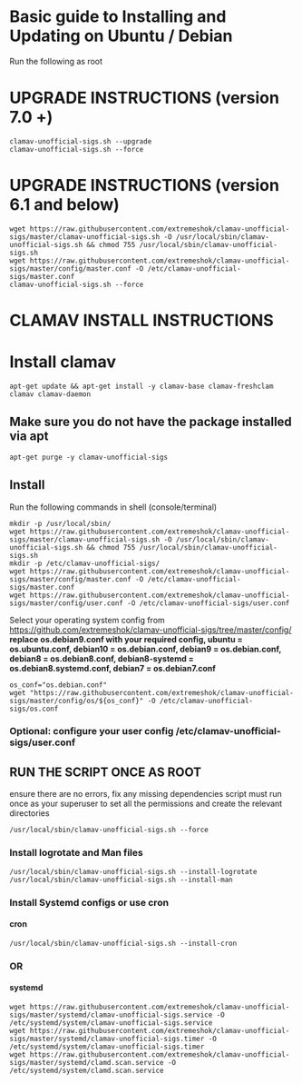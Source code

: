 # Basic guide to Installing and Updating on Ubuntu / Debian
Run the following as root

# UPGRADE INSTRUCTIONS (version 7.0 +)
```
clamav-unofficial-sigs.sh --upgrade
clamav-unofficial-sigs.sh --force
```

# UPGRADE INSTRUCTIONS (version 6.1 and below)
```
wget https://raw.githubusercontent.com/extremeshok/clamav-unofficial-sigs/master/clamav-unofficial-sigs.sh -O /usr/local/sbin/clamav-unofficial-sigs.sh && chmod 755 /usr/local/sbin/clamav-unofficial-sigs.sh
wget https://raw.githubusercontent.com/extremeshok/clamav-unofficial-sigs/master/config/master.conf -O /etc/clamav-unofficial-sigs/master.conf
clamav-unofficial-sigs.sh --force
```

# CLAMAV INSTALL INSTRUCTIONS
# Install clamav
```
apt-get update && apt-get install -y clamav-base clamav-freshclam clamav clamav-daemon
```

## Make sure you do not have the package installed via apt
```
apt-get purge -y clamav-unofficial-sigs
```

## Install
Run the following commands in shell (console/terminal)
```
mkdir -p /usr/local/sbin/
wget https://raw.githubusercontent.com/extremeshok/clamav-unofficial-sigs/master/clamav-unofficial-sigs.sh -O /usr/local/sbin/clamav-unofficial-sigs.sh && chmod 755 /usr/local/sbin/clamav-unofficial-sigs.sh
mkdir -p /etc/clamav-unofficial-sigs/
wget https://raw.githubusercontent.com/extremeshok/clamav-unofficial-sigs/master/config/master.conf -O /etc/clamav-unofficial-sigs/master.conf
wget https://raw.githubusercontent.com/extremeshok/clamav-unofficial-sigs/master/config/user.conf -O /etc/clamav-unofficial-sigs/user.conf
```
Select your operating system config from https://github.com/extremeshok/clamav-unofficial-sigs/tree/master/config/
**replace os.debian9.conf with your required config, ubuntu = os.ubuntu.conf, debian10 = os.debian.conf, debian9 = os.debian.conf, debian8 = os.debian8.conf, debian8-systemd = os.debian8.systemd.conf, debian7 = os.debian7.conf**
```
os_conf="os.debian.conf"
wget "https://raw.githubusercontent.com/extremeshok/clamav-unofficial-sigs/master/config/os/${os_conf}" -O /etc/clamav-unofficial-sigs/os.conf
```

### Optional: configure your user config /etc/clamav-unofficial-sigs/user.conf

## RUN THE SCRIPT ONCE AS ROOT
ensure there are no errors, fix any missing dependencies
script must run once as your superuser to set all the permissions and create the relevant directories
```
/usr/local/sbin/clamav-unofficial-sigs.sh --force
```

### Install logrotate and Man files
```
/usr/local/sbin/clamav-unofficial-sigs.sh --install-logrotate
/usr/local/sbin/clamav-unofficial-sigs.sh --install-man
```

### Install Systemd configs or use cron
#### cron
```
/usr/local/sbin/clamav-unofficial-sigs.sh --install-cron
```
### OR
#### systemd
```
wget https://raw.githubusercontent.com/extremeshok/clamav-unofficial-sigs/master/systemd/clamav-unofficial-sigs.service -O /etc/systemd/system/clamav-unofficial-sigs.service
wget https://raw.githubusercontent.com/extremeshok/clamav-unofficial-sigs/master/systemd/clamav-unofficial-sigs.timer -O /etc/systemd/system/clamav-unofficial-sigs.timer
wget https://raw.githubusercontent.com/extremeshok/clamav-unofficial-sigs/master/systemd/clamd.scan.service -O /etc/systemd/system/clamd.scan.service
```
